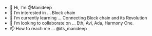 - 👋 Hi, I’m @Manideep
- 👀 I’m interested in ... Block chain
- 🌱 I’m currently learning ... Connecting Block chain and its Revolution
- 💞️ I’m looking to collaborate on ... Eth, Avi, Ada, Harmony One.
- 📫 How to reach me ... @its_manideep
<!---
Manideep/Mani is a ✨ special ✨ repository because its `README.md` (this file) appears on your GitHub profile.
You can click the Preview link to take a look at your changes.
--->
